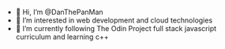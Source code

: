 - 👋 Hi, I’m @DanThePanMan
- 👀 I’m interested in web development and cloud technologies
- 🌱 I’m currently following The Odin Project full stack javascript curriculum and learning c++

<!---
DanThePanMan/DanThePanMan is a ✨ special ✨ repository because its `README.md` (this file) appears on your GitHub profile.
You can click the Preview link to take a look at your changes.
--->
